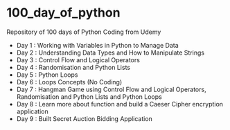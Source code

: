# 100_day_of_python
Repository of 100 days of Python Coding from Udemy

* Day 1 : Working with Variables in Python to Manage Data
* Day 2 : Understanding Data Types and How to Manipulate Strings
* Day 3 : Control Flow and Logical Operators
* Day 4 : Randomisation and Python Lists
* Day 5 : Python Loops
* Day 6 : Loops Concepts (No Coding)
* Day 7 : Hangman Game using Control Flow and Logical Operators, Randomisation and Python Lists and Python Loops
* Day 8 : Learn more about function and build a Caeser Cipher encryption application
* Day 9 : Built Secret Auction Bidding Application